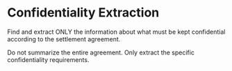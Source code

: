 # Confidentiality Extraction

Find and extract ONLY the information about what must be kept confidential according to the settlement agreement.

Do not summarize the entire agreement. Only extract the specific confidentiality requirements.
